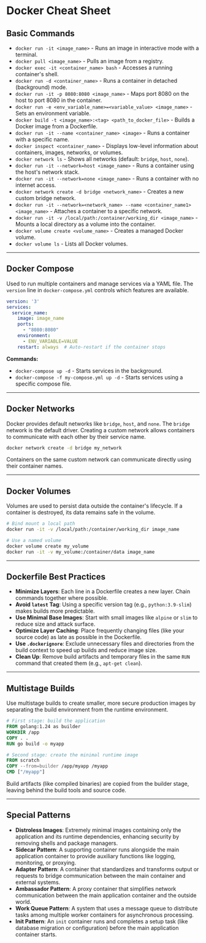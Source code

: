 # Docker Cheat Sheet

## Basic Commands

* `docker run -it <image_name>` - Runs an image in interactive mode with a terminal.
* `docker pull <image_name>` - Pulls an image from a registry.
* `docker exec -it <container_name> bash` - Accesses a running container's shell.
* `docker run -d <container_name>` - Runs a container in detached (background) mode.
* `docker run -it -p 8080:8080 <image_name>` - Maps port 8080 on the host to port 8080 in the container.
* `docker run -e <env_variable_name>=<variable_value> <image_name>` - Sets an environment variable.
* `docker build -t <image_name>:<tag> <path_to_docker_file>` - Builds a Docker image from a Dockerfile.
* `docker run -it --name <container_name> <image>` - Runs a container with a specific name.
* `docker inspect <container_name>` - Displays low-level information about containers, images, networks, or volumes.
* `docker network ls` - Shows all networks (default: `bridge`, `host`, `none`).
* `docker run -it --network=host <image_name>` - Runs a container using the host's network stack.
* `docker run -it --network=none <image_name>` - Runs a container with no internet access.
* `docker network create -d bridge <network_name>` - Creates a new custom bridge network.
* `docker run -it --network=<network_name> --name <container_name1> <image_name>` - Attaches a container to a specific network.
* `docker run -it -v /local/path:/container/working_dir <image_name>` - Mounts a local directory as a volume into the container.
* `docker volume create <volume_name>` - Creates a managed Docker volume.
* `docker volume ls` - Lists all Docker volumes.

---

## Docker Compose

Used to run multiple containers and manage services via a YAML file. The `version` line in `docker-compose.yml` controls which features are available.

```yaml
version: '3'
services:
  service_name:
    image: image_name
    ports:
      - "8080:8080"
    environment:
      - ENV_VARIABLE=VALUE
    restart: always  # Auto-restart if the container stops
````

**Commands:**

  * `docker-compose up -d` - Starts services in the background.
  * `docker-compose -f my-compose.yml up -d` - Starts services using a specific compose file.

-----

## Docker Networks

Docker provides default networks like `bridge`, `host`, and `none`. The `bridge` network is the default driver. Creating a custom network allows containers to communicate with each other by their service name.

```bash
docker network create -d bridge my_network
```

Containers on the same custom network can communicate directly using their container names.

-----

## Docker Volumes

Volumes are used to persist data outside the container's lifecycle. If a container is destroyed, its data remains safe in the volume.

```bash
# Bind mount a local path
docker run -it -v /local/path:/container/working_dir image_name

# Use a named volume
docker volume create my_volume
docker run -it -v my_volume:/container/data image_name
```

-----

## Dockerfile Best Practices

  * **Minimize Layers**: Each line in a Dockerfile creates a new layer. Chain commands together where possible.
  * **Avoid `latest` Tag**: Using a specific version tag (e.g., `python:3.9-slim`) makes builds more predictable.
  * **Use Minimal Base Images**: Start with small images like `alpine` or `slim` to reduce size and attack surface.
  * **Optimize Layer Caching**: Place frequently changing files (like your source code) as late as possible in the Dockerfile.
  * **Use `.dockerignore`**: Exclude unnecessary files and directories from the build context to speed up builds and reduce image size.
  * **Clean Up**: Remove build artifacts and temporary files in the same `RUN` command that created them (e.g., `apt-get clean`).

-----

## Multistage Builds

Use multistage builds to create smaller, more secure production images by separating the build environment from the runtime environment.

```dockerfile
# First stage: build the application
FROM golang:1.24 as builder
WORKDIR /app
COPY . .
RUN go build -o myapp

# Second stage: create the minimal runtime image
FROM scratch
COPY --from=builder /app/myapp /myapp
CMD ["/myapp"]
```

Build artifacts (like compiled binaries) are copied from the builder stage, leaving behind the build tools and source code.

-----

## Special Patterns

  * **Distroless Images**: Extremely minimal images containing only the application and its runtime dependencies, enhancing security by removing shells and package managers.
  * **Sidecar Pattern**: A supporting container runs alongside the main application container to provide auxiliary functions like logging, monitoring, or proxying.
  * **Adapter Pattern**: A container that standardizes and transforms output or requests to bridge communication between the main container and external systems.
  * **Ambassador Pattern**: A proxy container that simplifies network communication between the main application container and the outside world.
  * **Work Queue Pattern**: A system that uses a message queue to distribute tasks among multiple worker containers for asynchronous processing.
  * **Init Pattern**: An `init` container runs and completes a setup task (like database migration or configuration) before the main application container starts.

```
